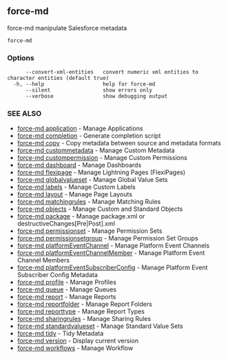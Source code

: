 ## force-md

force-md manipulate Salesforce metadata

```
force-md
```

### Options

```
      --convert-xml-entities   convert numeric xml entities to character entities (default true)
  -h, --help                   help for force-md
      --silent                 show errors only
      --verbose                show debugging output
```

### SEE ALSO

* [force-md application](force-md_application.md)	 - Manage Applications
* [force-md completion](force-md_completion.md)	 - Generate completion script
* [force-md copy](force-md_copy.md)	 - Copy metadata between source and metadata formats
* [force-md custommetadata](force-md_custommetadata.md)	 - Manage Custom Metadata
* [force-md custompermission](force-md_custompermission.md)	 - Manage Custom Permissions
* [force-md dashboard](force-md_dashboard.md)	 - Manage Dashboards
* [force-md flexipage](force-md_flexipage.md)	 - Manage Lightning Pages (FlexiPages)
* [force-md globalvalueset](force-md_globalvalueset.md)	 - Manage Global Value Sets
* [force-md labels](force-md_labels.md)	 - Manage Custom Labels
* [force-md layout](force-md_layout.md)	 - Manage Page Layouts
* [force-md matchingrules](force-md_matchingrules.md)	 - Manage Matching Rules
* [force-md objects](force-md_objects.md)	 - Manage Custom and Standard Objects
* [force-md package](force-md_package.md)	 - Manage package.xml or destructiveChanges[Pre|Post].xml
* [force-md permissionset](force-md_permissionset.md)	 - Manage Permission Sets
* [force-md permissionsetgroup](force-md_permissionsetgroup.md)	 - Manage Permission Set Groups
* [force-md platformEventChannel](force-md_platformEventChannel.md)	 - Manage Platform Event Channels
* [force-md platformEventChannelMember](force-md_platformEventChannelMember.md)	 - Manage Platform Event Channel Members
* [force-md platformEventSubscriberConfig](force-md_platformEventSubscriberConfig.md)	 - Manage Platform Event Subscriber Config Metadata
* [force-md profile](force-md_profile.md)	 - Manage Profiles
* [force-md queue](force-md_queue.md)	 - Manage Queues
* [force-md report](force-md_report.md)	 - Manage Reports
* [force-md reportfolder](force-md_reportfolder.md)	 - Manage Report Folders
* [force-md reporttype](force-md_reporttype.md)	 - Manage Report Types
* [force-md sharingrules](force-md_sharingrules.md)	 - Manage Sharing Rules
* [force-md standardvalueset](force-md_standardvalueset.md)	 - Manage Standard Value Sets
* [force-md tidy](force-md_tidy.md)	 - Tidy Metadata
* [force-md version](force-md_version.md)	 - Display current version
* [force-md workflows](force-md_workflows.md)	 - Manage Workflow

